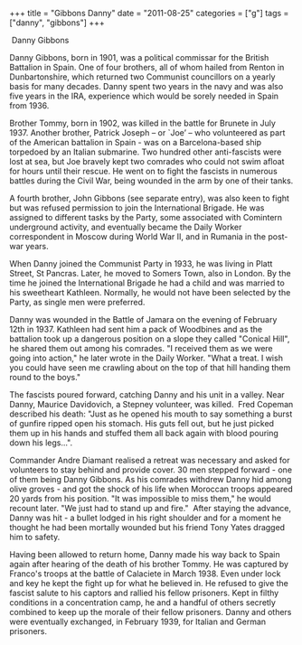 +++
title = "Gibbons Danny"
date = "2011-08-25"
categories = ["g"]
tags = ["danny", "gibbons"]
+++

 Danny Gibbons

Danny Gibbons, born in 1901, was a political commissar for the British Battalion in Spain. One of four brothers, all of whom hailed from Renton in Dunbartonshire, which returned two Communist councillors on a yearly basis for many decades. Danny spent two years in the navy and was also five years in the IRA, experience which would be sorely needed in Spain from 1936.

Brother Tommy, born in 1902, was killed in the battle for Brunete in July 1937. Another brother, Patrick Joseph – or \`Joe’ – who volunteered as part of the American battalion in Spain - was on a Barcelona-based ship torpedoed by an Italian submarine. Two hundred other anti-fascists were lost at sea, but Joe bravely kept two comrades who could not swim afloat for hours until their rescue. He went on to fight the fascists in numerous battles during the Civil War, being wounded in the arm by one of their tanks.

A fourth brother, John Gibbons (see separate entry), was also keen to fight but was refused permission to join the International Brigade. He was assigned to different tasks by the Party, some associated with Comintern underground activity, and eventually became the Daily Worker correspondent in Moscow during World War II, and in Rumania in the post-war years.

When Danny joined the Communist Party in 1933, he was living in Platt Street, St Pancras. Later, he moved to Somers Town, also in London. By the time he joined the International Brigade he had a child and was married to his sweetheart Kathleen. Normally, he would not have been selected by the Party, as single men were preferred.

Danny was wounded in the Battle of Jamara on the evening of February 12th in 1937. Kathleen had sent him a pack of Woodbines and as the battalion took up a dangerous position on a slope they called "Conical Hill", he shared them out among his comrades. "I received them as we were going into action," he later wrote in the Daily Worker. "What a treat. I wish you could have seen me crawling about on the top of that hill handing them round to the boys."

The fascists poured forward, catching Danny and his unit in a valley. Near Danny, Maurice Davidovich, a Stepney volunteer, was killed.  Fred Copeman described his death: "Just as he opened his mouth to say something a burst of gunfire ripped open his stomach. His guts fell out, but he just picked them up in his hands and stuffed them all back again with blood pouring down his legs...".

Commander Andre Diamant realised a retreat was necessary and asked for volunteers to stay behind and provide cover. 30 men stepped forward - one of them being Danny Gibbons. As his comrades withdrew Danny hid among olive groves - and got the shock of his life when Moroccan troops appeared 20 yards from his position. "It was impossible to miss them," he would recount later. "We just had to stand up and fire."  After staying the advance, Danny was hit - a bullet lodged in his right shoulder and for a moment he thought he had been mortally wounded but his friend Tony Yates dragged him to safety.

Having been allowed to return home, Danny made his way back to Spain again after hearing of the death of his brother Tommy. He was captured by Franco's troops at the battle of Calaciete in March 1938. Even under lock and key he kept the fight up for what he believed in. He refused to give the fascist salute to his captors and rallied his fellow prisoners. Kept in filthy conditions in a concentration camp, he and a handful of others secretly combined to keep up the morale of their fellow prisoners. Danny and others were eventually exchanged, in February 1939, for Italian and German prisoners.
